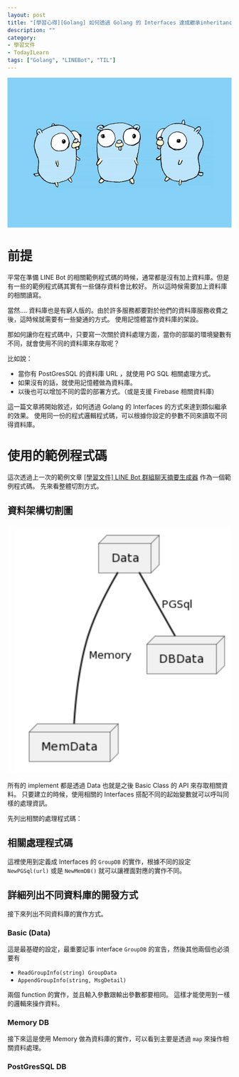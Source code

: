 ```yaml
---
layout: post
title: "[學習心得][Golang] 如何透過 Golang 的 Interfaces 達成繼承inheritance) 的效果 - 用 LINEbot 連接不同資料庫為例子"
description: ""
category: 
- 學習文件
- TodayILearn
tags: ["Golang", "LINEBot", "TIL"]
---
```


![Inheritance in Go is not possible, so to use composition of struct or  interface to achieve the same goal? | The Startup](../images/2022/0*gkZ1djQY5PA1u3wU.jpg)



# 前提

平常在準備 LINE Bot 的相關範例程式碼的時候，通常都是沒有加上資料庫。但是有一些的範例程式碼其實有一些儲存資料會比較好。 所以這時候需要加上資料庫的相關讀寫。

當然.... 資料庫也是有窮人版的。由於許多服務都要對於他們的資料庫服務收費之後，這時候就需要有一些變通的方式。 使用記憶體當作資料庫的架設。

那如何讓你在程式碼中，只要寫一次關於資料處理方面，當你的部屬的環境變數有不同，就會使用不同的資料庫來存取呢？

比如說：

- 當你有 PostGresSQL 的資料庫 URL ，就使用 PG SQL 相關處理方式。
- 如果沒有的話，就使用記憶體做為資料庫。
- 以後也可以增加不同的雲的部署方式。（或是支援 Firebase 相關資料庫)

這一篇文章將開始敘述，如何透過 Golang 的 Interfaces 的方式來達到類似繼承的效果。 使用同一份的程式邏輯程式碼，可以根據你設定的參數不同來讀取不同得資料庫。

# 使用的範例程式碼

這次透過上一次的範例文章 [[學習文件] LINE Bot 群組聊天摘要生成器](https://www.evanlin.com/linebot-chatgpt/) 作為一個範例程式碼。 先來看整體切割方式。

 ## 資料架構切割圖

![image-20230113221237698](../images/2022/image-20230113221237698.png)


所有的 implement 都是透過 Data 也就是之後 Basic Class 的 API 來存取相關資料。 只要建立的時候，使用相關的 Interfaces 搭配不同的起始變數就可以呼叫同樣的處理資訊。

先列出相關的處理程式碼：

## 相關處理程式碼

<script src="https://gist.github.com/kkdai/62dc8354e7ce3e7607aeda0513513a58.js"></script>

這裡使用到定義成 Interfaces 的 `GroupDB` 的實作，根據不同的設定  `NewPGSql(url)` 或是  `NewMemDB()` 就可以讓裡面對應的實作不同。



## 詳細列出不同資料庫的開發方式

接下來列出不同資料庫的實作方式。

### Basic (Data)

<script src="https://gist.github.com/kkdai/e186c9ed2b088b3f30e5d2e9cee62668.js"></script>

這是最基礎的設定，最重要記事 interface `GroupDB` 的宣告，然後其他兩個也必須要有

- `ReadGroupInfo(string) GroupData`
- `AppendGroupInfo(string, MsgDetail)`

兩個 function 的實作，並且輸入參數跟輸出參數都要相同。 這樣才能使用到一樣的邏輯來操作資料。

### Memory DB

<script src="https://gist.github.com/kkdai/7ff6487458ee8691b9ddf6993872186d.js"></script>

接下來這是使用 Memory 做為資料庫的實作，可以看到主要是透過 `map` 來操作相關資料處理。

### PostGresSQL DB 

<script src="https://gist.github.com/kkdai/f1c4277ea2dfe7cabeb3a54e73aa7376.js"></script>
